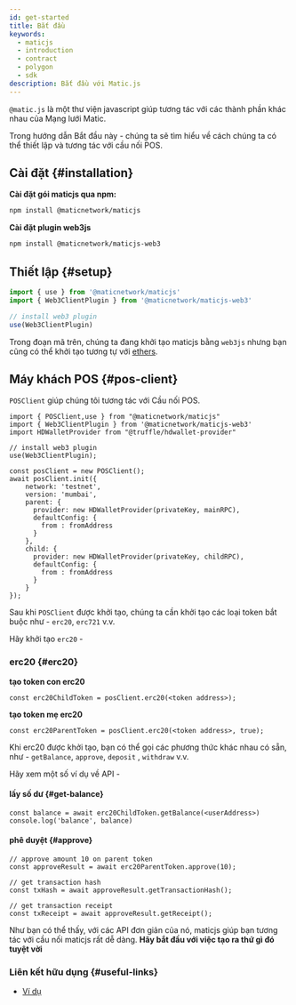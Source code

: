 ```yaml
---
id: get-started
title: Bắt đầu
keywords:
  - maticjs
  - introduction
  - contract
  - polygon
  - sdk
description: Bắt đầu với Matic.js
---
```


`@matic.js` là một thư viện javascript giúp tương tác với các thành phần khác nhau của Mạng lưới Matic.

Trong hướng dẫn Bắt đầu này - chúng ta sẽ tìm hiểu về cách chúng ta có thể thiết lập và tương tác với cầu nối POS.

## Cài đặt {#installation}

**Cài đặt gói maticjs qua npm:**

```bash
npm install @maticnetwork/maticjs
```

**Cài đặt plugin web3js**

```bash
npm install @maticnetwork/maticjs-web3
```

## Thiết lập {#setup}

```javascript
import { use } from '@maticnetwork/maticjs'
import { Web3ClientPlugin } from '@maticnetwork/maticjs-web3'

// install web3 plugin
use(Web3ClientPlugin)
```

Trong đoạn mã trên, chúng ta đang khởi tạo maticjs bằng `web3js` nhưng bạn cũng có thể khởi tạo tương tự với [ethers](/docs/develop/ethereum-polygon/matic-js/setup/ethers).

## Máy khách POS {#pos-client}

`POSClient` giúp chúng tôi tương tác với Cầu nối POS.

```
import { POSClient,use } from "@maticnetwork/maticjs"
import { Web3ClientPlugin } from '@maticnetwork/maticjs-web3'
import HDWalletProvider from "@truffle/hdwallet-provider"

// install web3 plugin
use(Web3ClientPlugin);

const posClient = new POSClient();
await posClient.init({
    network: 'testnet',
    version: 'mumbai',
    parent: {
      provider: new HDWalletProvider(privateKey, mainRPC),
      defaultConfig: {
        from : fromAddress
      }
    },
    child: {
      provider: new HDWalletProvider(privateKey, childRPC),
      defaultConfig: {
        from : fromAddress
      }
    }
});

```

Sau khi `POSClient` được khởi tạo, chúng ta cần khởi tạo các loại token bắt buộc như - `erc20`, `erc721` v.v.

Hãy khởi tạo `erc20` -

### erc20 {#erc20}

**tạo token con erc20**

```
const erc20ChildToken = posClient.erc20(<token address>);
```

**tạo token mẹ erc20**

```
const erc20ParentToken = posClient.erc20(<token address>, true);

```

Khi erc20 được khởi tạo, bạn có thể gọi các phương thức khác nhau có sẵn, như - `getBalance`, `approve`, `deposit` , `withdraw` v.v.

Hãy xem một số ví dụ về API -

#### lấy số dư {#get-balance}

```
const balance = await erc20ChildToken.getBalance(<userAddress>)
console.log('balance', balance)
```

#### phê duyệt {#approve}

```
// approve amount 10 on parent token
const approveResult = await erc20ParentToken.approve(10);

// get transaction hash
const txHash = await approveResult.getTransactionHash();

// get transaction receipt
const txReceipt = await approveResult.getReceipt();
```


Như bạn có thể thấy, với các API đơn giản của nó, maticjs giúp bạn tương tác với cầu nối maticjs rất dễ dàng. **Hãy bắt đầu với việc tạo ra thứ gì đó tuyệt vời**

### Liên kết hữu dụng {#useful-links}

- [Ví dụ](https://github.com/maticnetwork/matic.js/tree/master/examples)
